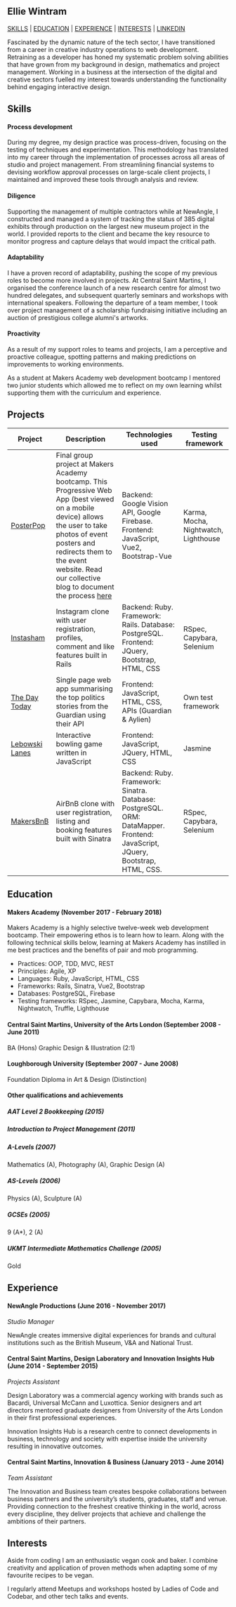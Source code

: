 ## Ellie Wintram

[SKILLS](#skills) | [EDUCATION](#education) | [EXPERIENCE](#experience) | [INTERESTS](#interests) | [LINKEDIN](https://www.linkedin.com/in/eleanorwintram/)

Fascinated by the dynamic nature of the tech sector, I have transitioned from a career in creative industry operations to web development. Retraining as a developer has honed my systematic problem solving abilities that have grown from my background in design, mathematics and project management. Working in a business at the intersection of the digital and creative sectors fuelled my interest towards understanding the functionality behind engaging interactive design.

## Skills

#### Process development

During my degree, my design practice was process-driven, focusing on the testing of techniques and experimentation. This methodology has translated into my career through the implementation of processes across all areas of studio and project management. From streamlining financial systems to devising workflow approval processes on large-scale client projects, I maintained and improved these tools through analysis and review.


#### Diligence

Supporting the management of multiple contractors while at NewAngle, I constructed and managed a system of tracking the status of 385 digital exhibits through production on the largest new museum project in the world. I provided reports to the client and became the key resource to monitor progress and capture delays that would impact the critical path.


#### Adaptability

I have a proven record of adaptability, pushing the scope of my previous roles to become more involved in projects. At Central Saint Martins, I organised the conference launch of a new research centre for almost two hundred delegates, and subsequent quarterly seminars and workshops with international speakers. Following the departure of a team member, I took over project management of a scholarship fundraising initiative including an auction of prestigious college alumni's artworks.


#### Proactivity

As a result of my support roles to teams and projects, I am a perceptive and proactive colleague, spotting patterns and making predictions on improvements to working environments.

As a student at Makers Academy web development bootcamp I mentored two junior students which allowed me to reflect on my own learning whilst supporting them with the curriculum and experience.


## Projects


| Project | Description | Technologies used | Testing framework |
| --- | --- | --- | --- |
| [PosterPop](https://github.com/ker-an/posterpop) | Final group project at Makers Academy bootcamp. This Progressive Web App (best viewed on a mobile device) allows the user to take photos of event posters and redirects them to the event website. Read our collective blog to document the process [here](https://medium.com/@team_processive/) | Backend: Google Vision API, Google Firebase. Frontend: JavaScript, Vue2, Bootstrap-Vue | Karma, Mocha, Nightwatch, Lighthouse |
| [Instasham](https://github.com/ewintram/instagram-challenge) | Instagram clone with user registration, profiles, comment and like features built in Rails | Backend: Ruby. Framework: Rails. Database: PostgreSQL. Frontend: JQuery, Bootstrap, HTML, CSS | RSpec, Capybara, Selenium |
| [The Day Today](https://github.com/ewintram/news-summary-challenge) | Single page web app summarising the top politics stories from the Guardian using their API | Frontend: JavaScript, HTML, CSS, APIs (Guardian & Aylien) | Own test framework |
| [Lebowski Lanes](https://github.com/ewintram/bowling-challenge) | Interactive bowling game written in JavaScript | Frontend: JavaScript, JQuery, HTML, CSS | Jasmine |
| [MakersBnB](https://github.com/ewintram/MakersBnB) | AirBnB clone with user registration, listing and booking features built with Sinatra | Backend: Ruby. Framework: Sinatra. Database: PostgreSQL. ORM: DataMapper. Frontend: JavaScript, JQuery, Bootstrap, HTML, CSS. | RSpec, Capybara, Selenium |


## Education

#### Makers Academy (November 2017 - February 2018)

Makers Academy is a highly selective twelve-week web development bootcamp. Their empowering ethos is to learn how to learn. Along with the following technical skills below, learning at Makers Academy has instilled in me best practices and the benefits of pair and mob programming.

- Practices: OOP, TDD, MVC, REST
- Principles: Agile, XP
- Languages: Ruby, JavaScript, HTML, CSS
- Frameworks: Rails, Sinatra, Vue2, Bootstrap
- Databases: PostgreSQL, Firebase
- Testing frameworks: RSpec, Jasmine, Capybara, Mocha, Karma, Nightwatch, Truffle, Lighthouse

#### Central Saint Martins, University of the Arts London (September 2008 - June 2011)

BA (Hons) Graphic Design & Illustration (2:1)

#### Loughborough University (September 2007 - June 2008)

Foundation Diploma in Art & Design (Distinction)

#### Other qualifications and achievements

##### AAT Level 2 Bookkeeping (2015)

##### Introduction to Project Management (2011)

##### A-Levels (2007)
Mathematics (A), Photography (A), Graphic Design (A)

##### AS-Levels (2006)
Physics (A), Sculpture (A)

##### GCSEs (2005)
9 (A*), 2 (A)

##### UKMT Intermediate Mathematics Challenge (2005)
Gold

## Experience

#### NewAngle Productions (June 2016 - November 2017)
*Studio Manager*

NewAngle creates immersive digital experiences for brands and cultural institutions such as the British Museum, V&A and National Trust.

#### Central Saint Martins, Design Laboratory and Innovation Insights Hub (June 2014 - September 2015)
*Projects Assistant*

Design Laboratory was a commercial agency working with brands such as Bacardi, Universal McCann and Luxottica. Senior designers and art directors mentored graduate designers from University of the Arts London in their first professional experiences.

Innovation Insights Hub is a research centre to connect developments in business, technology and society with expertise inside the university resulting in innovative outcomes.

#### Central Saint Martins, Innovation & Business (January 2013 - June 2014)
*Team Assistant*

The Innovation and Business team creates bespoke collaborations between business partners and the university’s students, graduates, staff and venue. Providing connection to the freshest creative thinking in the world, across every discipline, they deliver projects that achieve and challenge the ambitions of their partners.

## Interests

Aside from coding I am an enthusiastic vegan cook and baker. I combine creativity and application of proven methods when adapting some of my favourite recipes to be vegan.

I regularly attend Meetups and workshops hosted by Ladies of Code and Codebar, and other tech talks and events.
